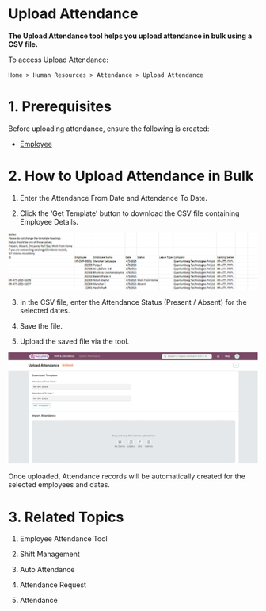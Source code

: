 # Upload Attendance

**The Upload Attendance tool helps you upload attendance in bulk using a CSV file.**

To access Upload Attendance:

    Home > Human Resources > Attendance > Upload Attendance

# 1. Prerequisites

Before uploading attendance, ensure the following is created:

* [Employee](../Organization%20Management/Employee.md)

# 2. How to Upload Attendance in Bulk

1. Enter the Attendance From Date and Attendance To Date.

2. Click the ‘Get Template’ button to download the CSV file containing Employee Details.

![UploadAttendanceTemplate](../images/Attendance-Images/UploadAttendanceTemplate.png)

3. In the CSV file, enter the Attendance Status (Present / Absent) for the selected dates.

4. Save the file.

5. Upload the saved file via the tool.

![UploadAttendance](../images/Attendance-Images/UploadAttendance.png)

Once uploaded, Attendance records will be automatically created for the selected employees and dates.

# 3. Related Topics

1. Employee Attendance Tool

2. Shift Management

3. Auto Attendance

4. Attendance Request

5. Attendance